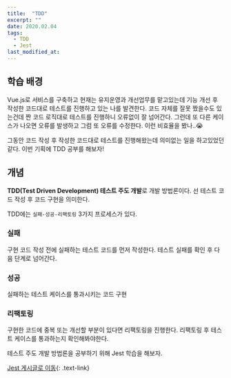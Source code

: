 ```yaml
---
title:  "TDD"
excerpt: ""
date: 2020.02.04
tags:
  - TDD
  - Jest
last_modified_at: 
---
```


## 학습 배경

Vue.js로 서비스를 구축하고 현재는 유지운영과 개선업무를 맡고있는데
기능 개선 후 작성한 코드대로 테스트를 진행하고 있는 나를 발견한다.
코드 자체를 잘못 짰을수도 있는건데 짠 코드 로직대로 테스트를 진행하니 오류없이 잘 넘어간다.
그런데 또 다른 케이스가 나오면 오류를 발생하고 그럼 또 오류를 수정한다. 이런 비효율을 봤나..😭

그동안 코드 작성 후 작성한 코드대로 테스트를 진행해왔는데 의미없는 일을 하고있었던 같다.
이번 기획에 TDD 공부를 해보자!

## 개념

**TDD(Test Driven Development) 테스트 주도 개발**로 개발 방법론이다.
선 테스트 코드 작성 후 코드 구현을 의미한다.

TDD에는 `실패-성공-리팩토링` 3가지 프로세스가 있다.

### 실패

구현 코드 작성 전에 실패하는 테스트 코드를 먼저 작성한다.
테스트 실패를 확인 후 다음 단계로 넘어간다.

### 성공

실패하는 테스트 케이스를 통과시키는 코드 구현

### 리팩토링

구현한 코드에 중복 또는 개선할 부분이 있다면 리팩토링을 진행한다.
리팩토링 후 테스트 케이스를 통과하는지 확인해봐야한다.


테스트 주도 개발 방법론을 공부하기 위해 Jest 학습을 해보자.

[Jest 게시글로 이동](/jest/){: .text-link}


         



























